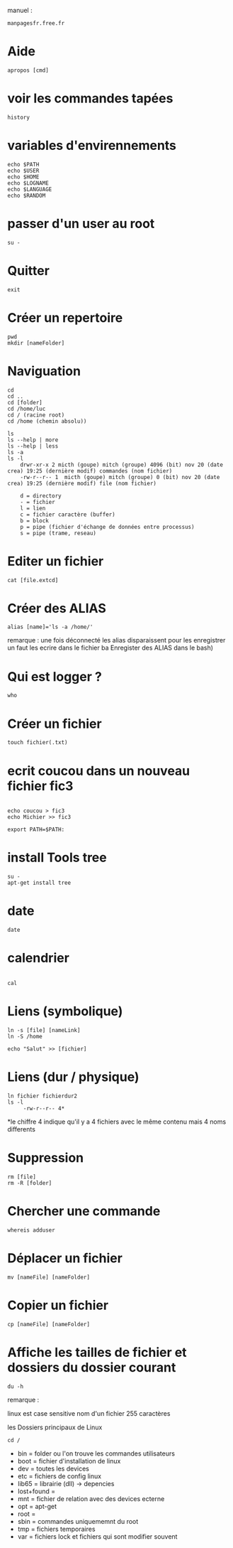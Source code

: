 manuel : 
    
    manpagesfr.free.fr

# Aide
```
apropos [cmd]
```

# voir les commandes tapées 
```
history
```

# variables d'envirennements
```
echo $PATH
echo $USER
echo $HOME
echo $LOGNAME
echo $LANGUAGE
echo $RANDOM
```

# passer d'un user au root
```
su -
```

# Quitter
```
exit
```

# Créer un repertoire
```
pwd
mkdir [nameFolder]
```

# Naviguation
```
cd 
cd ..
cd [folder]
cd /home/luc
cd / (racine root)
cd /home (chemin absolu))
```
```
ls 
ls --help | more
ls --help | less 
ls -a
ls -l
    drwr-xr-x 2 micth (goupe) mitch (groupe) 4096 (bit) nov 20 (date crea) 19:25 (dernière modif) commandes (nom fichier)
    -rw-r--r-- 1  micth (goupe) mitch (groupe) 0 (bit) nov 20 (date crea) 19:25 (dernière modif) file (nom fichier)
    
    d = directory
    - = fichier
    l = lien
    c = fichier caractère (buffer)
    b = block
    p = pipe (fichier d'échange de données entre processus)
    s = pipe (trame, reseau)

```

# Editer un fichier
```
cat [file.extcd]
```

# Créer des ALIAS
```
alias [name]='ls -a /home/'
```
remarque :
une fois déconnecté les alias disparaissent
pour les enregistrer un faut les ecrire dans le fichier ba
Enregister des ALIAS dans le bash)

# Qui est logger ?
```
who
```

# Créer un fichier
```
touch fichier(.txt)
```

# ecrit coucou dans un nouveau fichier fic3
```

echo coucou > fic3
echo Michier >> fic3
```
```
export PATH=$PATH:
```

# install Tools tree
```
su - 
apt-get install tree
```

# date
```
date
```

# calendrier
```

cal
```

# Liens (symbolique)
```
ln -s [file] [nameLink]
ln -S /home

echo "Salut" >> [fichier]
```

# Liens (dur / physique)
```
ln fichier fichierdur2
ls -l 
     -rw-r--r-- 4*
```
*le chiffre 4 indique qu'il y a 4 fichiers 
avec le même contenu mais 4 noms differents

# Suppression 
```
rm [file]
rm -R [folder]
```

# Chercher une commande
```
whereis adduser
```

# Déplacer un fichier
```
mv [nameFile] [nameFolder]
```

# Copier un fichier
```
cp [nameFile] [nameFolder]
```


# Affiche les tailles de fichier et dossiers du dossier courant
```
du -h
```


remarque :

linux est case sensitive
nom d'un fichier 255 caractères


les Dossiers principaux de Linux
```
cd /
```
- bin = folder ou l'on trouve les commandes utilisateurs
- boot = fichier d'installation de linux
- dev = toutes les devices
- etc = fichiers de config linux
- lib65 = librairie (dll) -> depencies
- lost+found =
- mnt = fichier de relation avec des devices ecterne
- opt = apt-get
- root = 
- sbin = commandes uniquememnt du root
- tmp = fichiers temporaires
- var = fichiers lock et fichiers qui sont modifier souvent

